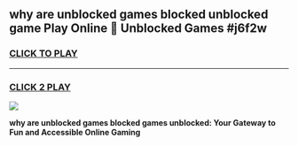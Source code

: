 
## why are unblocked games blocked unblocked game Play Online 👋 Unblocked Games #j6f2w
<h3>
<a href="https://premium.freeplayer.one?title=why_are_unblocked_games_blocked&ref=21F">CLICK TO PLAY</a></h3>
<hr>

<h3>
<a href="https://premium.freeplayer.one?title=why_are_unblocked_games_blocked&ref=21F">CLICK 2 PLAY</a>
  
</h3>

<a href="https://premium.freeplayer.one?title=why_are_unblocked_games_blocked&ref=21F/"><img src="https://clearcache.store/games.png"></a>


**why are unblocked games blocked games unblocked: Your Gateway to Fun and Accessible Online Gaming**
